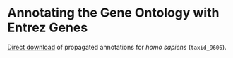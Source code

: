 # Annotating the Gene Ontology with Entrez Genes

[Direct download](https://raw.githubusercontent.com/dhimmel/gene-ontology/master/annotations/taxid_9606/annotations-prop.tsv) of propagated annotations for *homo sapiens* (`taxid_9606`).
